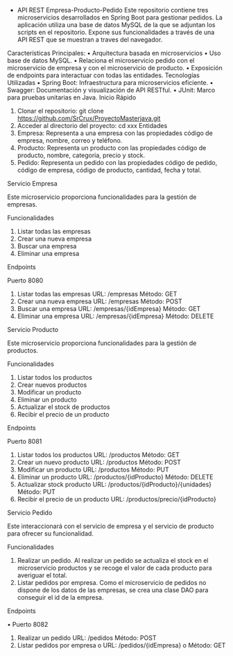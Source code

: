- API REST Empresa-Producto-Pedido
Este repositorio contiene tres microservicios desarrollados en Spring Boot para gestionar pedidos. La aplicación utiliza una base de datos MySQL de la que se adjuntan los scripts en el repositorio. Expone sus funcionalidades a través de una API REST que se muestran a traves del navegador.

Características Principales:
•	Arquitectura basada en microservicios
•	Uso base de datos MySQL.
•	Relaciona el microservicio pedido con el microservicio de empresa y con el microservicio de producto.
•	Exposición de endpoints para interactuar con todas las entidades.
Tecnologías Utilizadas
•	Spring Boot: Infraestructura para microservicios eficiente.
•	Swagger: Documentación y visualización de API RESTful.
•	JUnit: Marco para pruebas unitarias en Java.
Inicio Rápido
1.	Clonar el repositorio: git clone https://github.com/SrCrux/ProyectoMasterjava.git
2.	Acceder al directorio del proyecto: cd xxx
Entidades
1.	Empresa: Representa a una empresa con las propiedades código de empresa, nombre, correo y teléfono.
2.	Producto: Representa un producto con las propiedades código de producto, nombre, categoria, precio y stock.
3.	Pedido: Representa un pedido con las propiedades código de pedido, código de empresa, código de producto, cantidad, fecha y total.
 
Servicio Empresa

Este microservicio proporciona funcionalidades para la gestión de empresas.

Funcionalidades
1.	Listar todas las empresas
2.	Crear una nueva empresa
3.	Buscar una empresa
4.	Eliminar una empresa

Endpoints

Puerto 8080
1.	Listar todas las empresas
  URL: /empresas
  Método: GET
2.	Crear una nueva empresa
  URL: /empresas
  Método: POST
3. Buscar una empresa
  URL: /empresas/{idEmpresa}
  Método: GET
4. Eliminar una empresa
  URL: /empresas/{idEmpresa}
  Método: DELETE

Servicio Producto

Este microservicio proporciona funcionalidades para la gestión de productos.

Funcionalidades
1.	Listar todos los productos
2.	Crear nuevos productos
3.	Modificar un producto
4.	Eliminar un producto
5.	Actualizar el stock de productos
6.	Recibir el precio de un producto

Endpoints

Puerto 8081
1.	Listar todos los productos
  URL: /productos
  Método: GET
2.	Crear un nuevo producto
  URL: /productos
  Método: POST
3. Modificar un producto
  URL: /productos
  Método: PUT
4. Eliminar un producto
  URL: /productos/{idProducto}
  Método: DELETE
5. Actualizar stock producto
  URL: /productos/{idProducto}/{unidades}
  Método: PUT
6. Recibir el precio de un producto
  URL: /productos/precio/{idProducto}

Servicio Pedido

Este interaccionará con el servicio de empresa y el servicio de producto para ofrecer su funcionalidad.

Funcionalidades
1. Realizar un pedido. Al realizar un pedido se actualiza el stock en el microservicio productos y se recoge el valor de cada producto para averiguar el total.
2. Listar pedidos por empresa. Como el microservicio de pedidos no dispone de los datos de las empresas, se crea una clase DAO para conseguir el id de la empresa.

Endpoints

•	Puerto 8082
1.	Realizar un pedido
  URL: /pedidos
  Método: POST
2.	Listar pedidos por empresa
o	URL: /pedidos/{idEmpresa}
o	Método: GET
